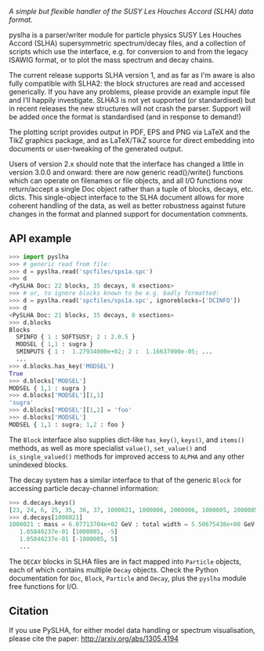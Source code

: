 *A simple but flexible handler of the SUSY Les Houches Accord (SLHA) data format.*

pyslha is a parser/writer module for particle physics SUSY Les Houches Accord
(SLHA) supersymmetric spectrum/decay files, and a collection of scripts which
use the interface, e.g. for conversion to and from the legacy ISAWIG format, or
to plot the mass spectrum and decay chains.

The current release supports SLHA version 1, and as far as I'm aware is also
fully compatible with SLHA2: the block structures are read and accessed
generically. If you have any problems, please provide an example input file and
I'll happily investigate. SLHA3 is not yet supported (or standardised) but in
recent releases the new structures will not crash the parser. Support will be
added once the format is standardised (and in response to demand!)

The plotting script provides output in PDF, EPS and PNG via LaTeX and the TikZ
graphics package, and as LaTeX/TikZ source for direct embedding into documents or
user-tweaking of the generated output.

Users of version 2.x should note that the interface has changed a little in
version 3.0.0 and onward: there are now generic read()/write() functions which
can operate on filenames or file objects, and all I/O functions now
return/accept a single Doc object rather than a tuple of blocks, decays,
etc. dicts. This single-object interface to the SLHA document allows for more
coherent handling of the data, as well as better robustness against future
changes in the format and planned support for documentation comments.


## API example

```python
>>> import pyslha
>>> # generic read from file:
>>> d = pyslha.read('spcfiles/sps1a.spc')
>>> d
<PySLHA Doc: 22 blocks, 35 decays, 0 xsections>
>>> # or, to ignore blocks known to be e.g. badly formatted:
>>> d = pyslha.read('spcfiles/sps1a.spc', ignoreblocks=['DCINFO'])
>>> d
<PySLHA Doc: 21 blocks, 35 decays, 0 xsections>
>>> d.blocks
Blocks
  SPINFO { 1 : SOFTSUSY; 2 : 2.0.5 }
  MODSEL { 1,1 : sugra }
  SMINPUTS { 1 :  1.27934000e+02; 2 :  1.16637000e-05; ...
  ...
>>> d.blocks.has_key('MODSEL')
True
>>> d.blocks['MODSEL']
MODSEL { 1,1 : sugra }
>>> d.blocks['MODSEL'][1,1]
'sugra'
>>> d.blocks['MODSEL'][1,2] = 'foo'
>>> d.blocks['MODSEL']
MODSEL { 1,1 : sugra; 1,2 : foo }
```

The `Block` interface also supplies dict-like `has_key()`, `keys()`, and `items()`
methods, as well as more specialist `value()`, `set_value()` and `is_single_valued()`
methods for improved access to `ALPHA` and any other unindexed blocks.

The decay system has a similar interface to that of the generic `Block` for
accessing particle decay-channel information:

```python
>>> d.decays.keys()
[23, 24, 6, 25, 35, 36, 37, 1000021, 1000006, 2000006, 1000005, 2000005, ...
>>> d.decays[1000021]
1000021 : mass = 6.07713704e+02 GeV : total width = 5.50675438e+00 GeV
   1.05840237e-01 [1000005, -5]
   1.05840237e-01 [-1000005, 5]
   ...
```

The `DECAY` blocks in SLHA files are in fact mapped into `Particle` objects, each of
which contains multiple `Decay` objects. Check the Python documentation for `Doc`,
`Block`, `Particle` and `Decay`, plus the `pyslha` module free functions for I/O.


## Citation

If you use PySLHA, for either model data handling or spectrum visualisation,
please cite the paper: http://arxiv.org/abs/1305.4194
